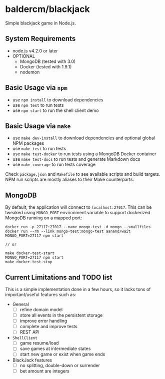 baldercm/blackjack
==============
Simple blackjack game in Node.js.

## System Requirements
- node.js v4.2.0 or later
- OPTIONAL
  + MongoDB (tested with 3.0)
  + Docker (tested with 1.9.1)
  + nodemon

## Basic Usage via `npm`
- use `npm install` to download dependencies
- use `npm test` to run tests
- use `npm start` to run the shell client demo

## Basic Usage via `make`
- use `make dev-install` to download dependencies and optional global NPM packages
- use `make test` to run tests
- use `make test-docker` to run tests using a MongoDB Docker container
- use `make test-docs` to run tests and generate Markdown docs
- use `make coverage` to run tests coverage

Check `package.json` and `Makefile` to see available scripts and build targets. NPM run scripts are mostly aliases to their Make counterparts.

## MongoDB
By default, the application will connect to `localhost:27017`. This can be tweaked using `MONGO_PORT` environment variable to support dockerized MongoDB running on a mapped port:

```
docker run -p 27117:27017 --name mongo-test -d mongo --smallfiles
docker run --rm --link mongo-test:mongo-test aanand/wait
MONGO_PORT=27117 npm start

// or

make docker-test-start
MONGO_PORT=27117 npm start
make docker-test-stop
```

## Current Limitations and TODO list
This is a simple implementation done in a few hours, so it lacks tons of important/useful features such as:

- General
  + [ ] refine domain model
  + [ ] store all events in the persistent storage
  + [ ] improve error handling
  + [ ] complete and improve tests
  + [ ] REST API
- `ShellClient`
  + [ ] game resume/load
  + [ ] save games at intermediate states
  + [ ] start new game or exist when game ends
- BlackJack features
  + [ ] no splitting, double-down or surrender
  + [ ] bet amount are integers

